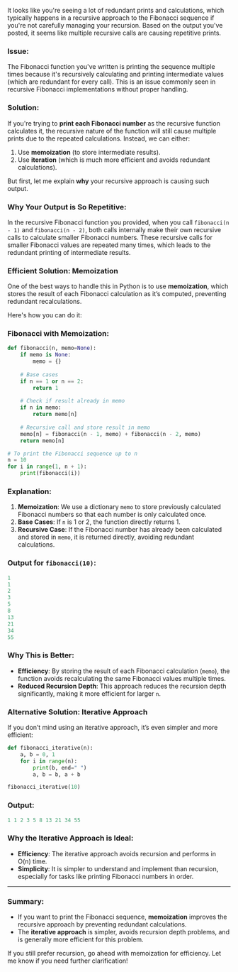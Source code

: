 It looks like you're seeing a lot of redundant prints and calculations, which typically happens in a recursive approach to the Fibonacci sequence if you're not carefully managing your recursion. Based on the output you've posted, it seems like multiple recursive calls are causing repetitive prints.

### Issue:

The Fibonacci function you've written is printing the sequence multiple times because it's recursively calculating and printing intermediate values (which are redundant for every call). This is an issue commonly seen in recursive Fibonacci implementations without proper handling.

### Solution:

If you're trying to **print each Fibonacci number** as the recursive function calculates it, the recursive nature of the function will still cause multiple prints due to the repeated calculations. Instead, we can either:

1. Use **memoization** (to store intermediate results).
2. Use **iteration** (which is much more efficient and avoids redundant calculations).

But first, let me explain **why** your recursive approach is causing such output.

### Why Your Output is So Repetitive:

In the recursive Fibonacci function you provided, when you call `fibonacci(n - 1)` and `fibonacci(n - 2)`, both calls internally make their own recursive calls to calculate smaller Fibonacci numbers. These recursive calls for smaller Fibonacci values are repeated many times, which leads to the redundant printing of intermediate results.

### Efficient Solution: Memoization

One of the best ways to handle this in Python is to use **memoization**, which stores the result of each Fibonacci calculation as it’s computed, preventing redundant recalculations.

Here's how you can do it:

### Fibonacci with Memoization:

```python
def fibonacci(n, memo=None):
    if memo is None:
        memo = {}
    
    # Base cases
    if n == 1 or n == 2:
        return 1
    
    # Check if result already in memo
    if n in memo:
        return memo[n]
    
    # Recursive call and store result in memo
    memo[n] = fibonacci(n - 1, memo) + fibonacci(n - 2, memo)
    return memo[n]

# To print the Fibonacci sequence up to n
n = 10
for i in range(1, n + 1):
    print(fibonacci(i))
```

### Explanation:

1. **Memoization**: We use a dictionary `memo` to store previously calculated Fibonacci numbers so that each number is only calculated once.
2. **Base Cases**: If `n` is 1 or 2, the function directly returns 1.
3. **Recursive Case**: If the Fibonacci number has already been calculated and stored in `memo`, it is returned directly, avoiding redundant calculations.

### Output for `fibonacci(10)`:

```python
1
1
2
3
5
8
13
21
34
55
```

### Why This is Better:

- **Efficiency**: By storing the result of each Fibonacci calculation (`memo`), the function avoids recalculating the same Fibonacci values multiple times.
- **Reduced Recursion Depth**: This approach reduces the recursion depth significantly, making it more efficient for larger `n`.

### Alternative Solution: Iterative Approach

If you don’t mind using an iterative approach, it’s even simpler and more efficient:

```python
def fibonacci_iterative(n):
    a, b = 0, 1
    for i in range(n):
        print(b, end=" ")
        a, b = b, a + b

fibonacci_iterative(10)
```

### Output:

```python
1 1 2 3 5 8 13 21 34 55
```

### Why the Iterative Approach is Ideal:

- **Efficiency**: The iterative approach avoids recursion and performs in O(n) time.
- **Simplicity**: It is simpler to understand and implement than recursion, especially for tasks like printing Fibonacci numbers in order.

---

### Summary:

- If you want to print the Fibonacci sequence, **memoization** improves the recursive approach by preventing redundant calculations.
- The **iterative approach** is simpler, avoids recursion depth problems, and is generally more efficient for this problem.

If you still prefer recursion, go ahead with memoization for efficiency. Let me know if you need further clarification!